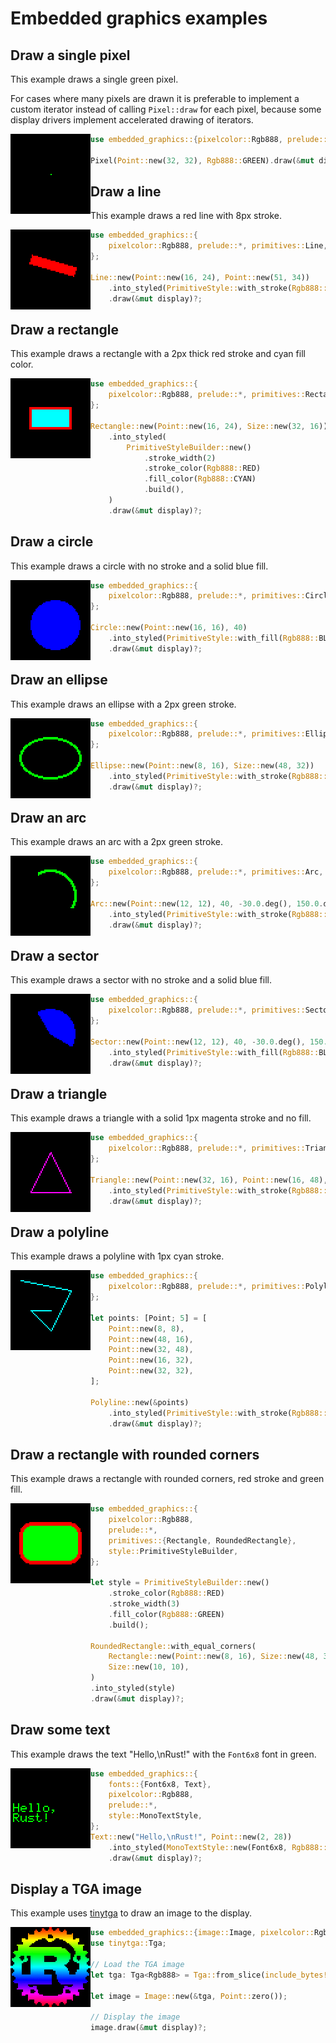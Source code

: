 # Embedded graphics examples

## Draw a single pixel

This example draws a single green pixel.

For cases where many pixels are drawn it is preferable to implement
a custom iterator instead of calling `Pixel::draw` for each pixel, because
some display drivers implement accelerated drawing of iterators.

<img align="left" alt="draw_pixel example screenshot" src="assets/draw_pixel.png">

```rust
use embedded_graphics::{pixelcolor::Rgb888, prelude::*};

Pixel(Point::new(32, 32), Rgb888::GREEN).draw(&mut display)?;
```

## Draw a line

This example draws a red line with 8px stroke.

<img align="left" alt="draw_line example screenshot" src="assets/draw_line.png">

```rust
use embedded_graphics::{
    pixelcolor::Rgb888, prelude::*, primitives::Line, style::PrimitiveStyle,
};

Line::new(Point::new(16, 24), Point::new(51, 34))
    .into_styled(PrimitiveStyle::with_stroke(Rgb888::RED, 8))
    .draw(&mut display)?;
```

## Draw a rectangle

This example draws a rectangle with a 2px thick red stroke and cyan fill color.

<img align="left" alt="draw_rectangle example screenshot" src="assets/draw_rectangle.png">

```rust
use embedded_graphics::{
    pixelcolor::Rgb888, prelude::*, primitives::Rectangle, style::PrimitiveStyleBuilder,
};

Rectangle::new(Point::new(16, 24), Size::new(32, 16))
    .into_styled(
        PrimitiveStyleBuilder::new()
            .stroke_width(2)
            .stroke_color(Rgb888::RED)
            .fill_color(Rgb888::CYAN)
            .build(),
    )
    .draw(&mut display)?;
```

## Draw a circle

This example draws a circle with no stroke and a solid blue fill.

<img align="left" alt="draw_circle example screenshot" src="assets/draw_circle.png">

```rust
use embedded_graphics::{
    pixelcolor::Rgb888, prelude::*, primitives::Circle, style::PrimitiveStyle,
};

Circle::new(Point::new(16, 16), 40)
    .into_styled(PrimitiveStyle::with_fill(Rgb888::BLUE))
    .draw(&mut display)?;
```

## Draw an ellipse

This example draws an ellipse with a 2px green stroke.

<img align="left" alt="draw_ellipse example screenshot" src="assets/draw_ellipse.png">

```rust
use embedded_graphics::{
    pixelcolor::Rgb888, prelude::*, primitives::Ellipse, style::PrimitiveStyle,
};

Ellipse::new(Point::new(8, 16), Size::new(48, 32))
    .into_styled(PrimitiveStyle::with_stroke(Rgb888::GREEN, 2))
    .draw(&mut display)?;
```

## Draw an arc

This example draws an arc with a 2px green stroke.

<img align="left" alt="draw_arc example screenshot" src="assets/draw_arc.png">

```rust
use embedded_graphics::{
    pixelcolor::Rgb888, prelude::*, primitives::Arc, style::PrimitiveStyle,
};

Arc::new(Point::new(12, 12), 40, -30.0.deg(), 150.0.deg())
    .into_styled(PrimitiveStyle::with_stroke(Rgb888::GREEN, 2))
    .draw(&mut display)?;
```

## Draw a sector

This example draws a sector with no stroke and a solid blue fill.

<img align="left" alt="draw_sector example screenshot" src="assets/draw_sector.png">

```rust
use embedded_graphics::{
    pixelcolor::Rgb888, prelude::*, primitives::Sector, style::PrimitiveStyle,
};

Sector::new(Point::new(12, 12), 40, -30.0.deg(), 150.0.deg())
    .into_styled(PrimitiveStyle::with_fill(Rgb888::BLUE))
    .draw(&mut display)?;
```

## Draw a triangle

This example draws a triangle with a solid 1px magenta stroke and no fill.

<img align="left" alt="draw_triangle example screenshot" src="assets/draw_triangle.png">

```rust
use embedded_graphics::{
    pixelcolor::Rgb888, prelude::*, primitives::Triangle, style::PrimitiveStyle,
};

Triangle::new(Point::new(32, 16), Point::new(16, 48), Point::new(48, 48))
    .into_styled(PrimitiveStyle::with_stroke(Rgb888::MAGENTA, 1))
    .draw(&mut display)?;
```

## Draw a polyline

This example draws a polyline with 1px cyan stroke.

<img align="left" alt="draw_polyline example screenshot" src="assets/draw_polyline.png">

```rust
use embedded_graphics::{
    pixelcolor::Rgb888, prelude::*, primitives::Polyline, style::PrimitiveStyle,
};

let points: [Point; 5] = [
    Point::new(8, 8),
    Point::new(48, 16),
    Point::new(32, 48),
    Point::new(16, 32),
    Point::new(32, 32),
];

Polyline::new(&points)
    .into_styled(PrimitiveStyle::with_stroke(Rgb888::CYAN, 1))
    .draw(&mut display)?;
```

## Draw a rectangle with rounded corners

This example draws a rectangle with rounded corners, red stroke and green fill.

<img align="left" alt="draw_rounded_rectangle example screenshot" src="assets/draw_rounded_rectangle.png">

```rust
use embedded_graphics::{
    pixelcolor::Rgb888,
    prelude::*,
    primitives::{Rectangle, RoundedRectangle},
    style::PrimitiveStyleBuilder,
};

let style = PrimitiveStyleBuilder::new()
    .stroke_color(Rgb888::RED)
    .stroke_width(3)
    .fill_color(Rgb888::GREEN)
    .build();

RoundedRectangle::with_equal_corners(
    Rectangle::new(Point::new(8, 16), Size::new(48, 32)),
    Size::new(10, 10),
)
.into_styled(style)
.draw(&mut display)?;
```

## Draw some text

This example draws the text \"Hello,\\nRust!\" with the `Font6x8` font in green.

<img align="left" alt="draw_text example screenshot" src="assets/draw_text.png">

```rust
use embedded_graphics::{
    fonts::{Font6x8, Text},
    pixelcolor::Rgb888,
    prelude::*,
    style::MonoTextStyle,
};
Text::new("Hello,\nRust!", Point::new(2, 28))
    .into_styled(MonoTextStyle::new(Font6x8, Rgb888::GREEN))
    .draw(&mut display)?;
```

## Display a TGA image

This example uses [tinytga](https://crates.io/crates/tinytga) to draw an image to the display.

<img align="left" alt="draw_tga_image example screenshot" src="assets/draw_tga_image.png">

```rust
use embedded_graphics::{image::Image, pixelcolor::Rgb888, prelude::*};
use tinytga::Tga;

// Load the TGA image
let tga: Tga<Rgb888> = Tga::from_slice(include_bytes!("../assets/rust-pride.tga")).unwrap();

let image = Image::new(&tga, Point::zero());

// Display the image
image.draw(&mut display)?;
```

